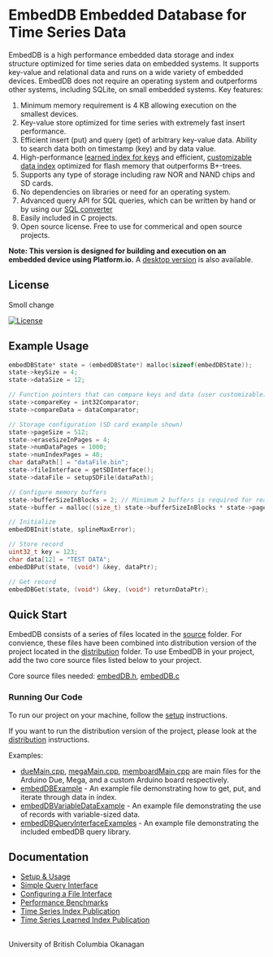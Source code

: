 # EmbedDB Embedded Database for Time Series Data

EmbedDB is a high performance embedded data storage and index structure optimized for time series data on embedded systems. It supports key-value and relational data and runs on a wide variety of embedded devices. EmbedDB does not require an operating system and outperforms other systems, including SQLite, on small embedded systems. Key features:

1. Minimum memory requirement is 4 KB allowing execution on the smallest devices.
2. Key-value store optimized for time series with extremely fast insert performance.
3. Efficient insert (put) and query (get) of arbitrary key-value data. Ability to search data both on timestamp (key) and by data value.
4. High-performance [learned index for keys](https://arxiv.org/abs/2302.03085) and efficient, [customizable data index](docs/SBITS_time_series_index.pdf) optimized for flash memory that outperforms B+-trees.
5. Supports any type of storage including raw NOR and NAND chips and SD cards.
6. No dependencies on libraries or need for an operating system.
7. Advanced query API for SQL queries, which can be written by hand or by using our [SQL converter](https://github.com/ubco-db/EmbedDB-SQL)
8. Easily included in C projects.
9. Open source license. Free to use for commerical and open source projects.

**Note: This version is designed for building and execution on an embedded device using Platform.io.** A [desktop version](https://github.com/ubco-db/EmbedDB-Desktop) is also available.

## License

Smoll change

[![License](https://img.shields.io/badge/License-BSD%203--Clause-blue.svg)](https://opensource.org/licenses/BSD-3-Clause)

## Example Usage

```c
embedDBState* state = (embedDBState*) malloc(sizeof(embedDBState));
state->keySize = 4;  
state->dataSize = 12;

// Function pointers that can compare keys and data (user customizable)
state->compareKey = int32Comparator;
state->compareData = dataComparator;

// Storage configuration (SD card example shown)
state->pageSize = 512;
state->eraseSizeInPages = 4;
state->numDataPages = 1000;
state->numIndexPages = 48;
char dataPath[] = "dataFile.bin";
state->fileInterface = getSDInterface();
state->dataFile = setupSDFile(dataPath);

// Configure memory buffers
state->bufferSizeInBlocks = 2; // Minimum 2 buffers is required for read/write operations
state->buffer = malloc((size_t) state->bufferSizeInBlocks * state->pageSize);

// Initialize
embedDBInit(state, splineMaxError);

// Store record
uint32_t key = 123;
char data[12] = "TEST DATA";
embedDBPut(state, (void*) &key, dataPtr);

// Get record
embedDBGet(state, (void*) &key, (void*) returnDataPtr);
```

## Quick Start

EmbedDB consists of a series of files located in the [source](src/) folder. For convience, these files have been combined into distribution version of the project located in the [distribution](distribution/) folder. To use EmbedDB in your project, add the two core source files listed below to your project.

Core source files needed: [embedDB.h](distribution/embedDB.h), [embedDB.c](distribution/embedDB.c)

### Running Our Code

To run our project on your machine, follow the [setup](docs/setup.md) instructions.

If you want to run the distribution version of the project, please look at the [distribution](docs/distribution.md) instructions.

Examples:

- [dueMain.cpp](src/dueMain.cpp), [megaMain.cpp](src/megaMain.cpp), [memboardMain.cpp](src/memBoardMain.cpp) are main files for the Arduino Due, Mega, and a custom Arduino board respectively.
- [embedDBExample](src/embedDBExample.h) - An example file demonstrating how to get, put, and iterate through data in index.
- [embedDBVariableDataExample](src/embedDBVariableDataExample.h) - An example file demonstrating the use of records with variable-sized data.
- [embedDBQueryInterfaceExamples](src/advancedQueryInterfaceExample.h) - An example file demonstrating the included embedDB query library.

## Documentation

- [Setup & Usage](docs/usageInfo.md)
- [Simple Query Interface](docs/advancedQueries.md)
- [Configuring a File Interface](docs/fileInterface.md)
- [Performance Benchmarks](benchmarks/README.md)
- [Time Series Index Publication](docs/SBITS_time_series_index.pdf)
- [Time Series Learned Index Publication](https://arxiv.org/abs/2302.03085)
<!-- TODO: EmbedDB publication -->
  
<br>University of British Columbia Okanagan
